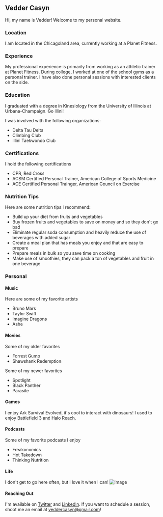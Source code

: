 ## Vedder Casyn

Hi, my name is Vedder! Welcome to my personal website. 

### Location

I am located in the Chicagoland area, currently working at a Planet Fitness.

### Experience

My professional experience is primarily from working as an athletic trainer at Planet Fitness. During college, I worked at one of the school gyms as a personal trainer. I have also done personal sessions with interested clients on the side. 

### Education

I graduated with a degree in Kinesiology from the University of Illinois at Urbana-Champaign. Go Illini!

I was involved with the following organizations:
* Delta Tau Delta
* Climbing Club
* Illini Taekwondo Club

### Certifications

I hold the following certifications
* CPR, Red Cross
* ACSM Certified Personal Trainer, American College of Sports Medicine
* ACE Certified Personal Trainger, American Council on Exercise

### Nutrition Tips

Here are some nutrition tips I recommend:
* Build up your diet from fruits and vegetables
* Buy frozen fruits and vegetables to save on money and so they don't go bad
* Eliminate regular soda consumption and heavily reduce the use of beverages with added sugar
* Create a meal plan that has meals you enjoy and that are easy to prepare
* Prepare meals in bulk so you save time on cooking
* Make use of smoothies, they can pack a ton of vegetables and fruit in one beverage

### Personal
#### Music
Here are some of my favorite artists
* Bruno Mars 
* Taylor Swift
* Imagine Dragons
* Ashe

#### Movies
Some of my older favorites
* Forrest Gump
* Shawshank Redemption

Some of my newer favorites
* Spotlight
* Black Panther 
* Parasite

#### Games
I enjoy Ark Survival Evolved, it's cool to interact with dinosaurs!
I used to enjoy Battlefield 3 and Halo Reach. 

#### Podcasts
Some of my favorite podcasts I enjoy
* Freakonomics
* Hot Takedown
* Thinking Nutrition 

#### Life
I don't get to go here often, but I love it when I can!
![Image](https://i.imgur.com/mjK4mwz.png)

#### Reaching Out
I'm available on [Twitter](https://twitter.com/veddercasyn) and [LinkedIn](https://www.linkedin.com/in/vedder-casyn/).
If you want to schedule a session, shoot me an email at veddercasyn@gmail.com!

